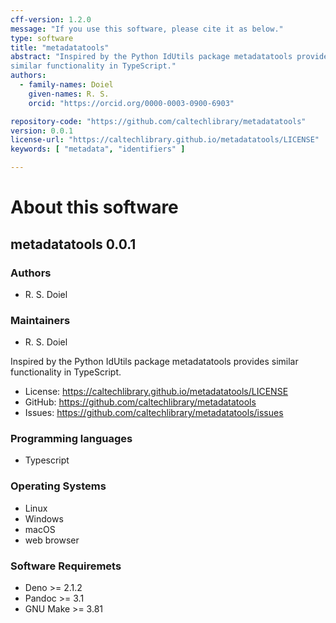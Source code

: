 ```yaml
---
cff-version: 1.2.0
message: "If you use this software, please cite it as below."
type: software
title: "metadatatools"
abstract: "Inspired by the Python IdUtils package metadatatools provides
similar functionality in TypeScript."
authors:
  - family-names: Doiel
    given-names: R. S.
    orcid: "https://orcid.org/0000-0003-0900-6903"

repository-code: "https://github.com/caltechlibrary/metadatatools"
version: 0.0.1
license-url: "https://caltechlibrary.github.io/metadatatools/LICENSE"
keywords: [ "metadata", "identifiers" ]

---
```


About this software
===================

## metadatatools 0.0.1

### Authors

- R. S. Doiel


### Maintainers

- R. S. Doiel

Inspired by the Python IdUtils package metadatatools provides similar
functionality in TypeScript.

- License: <https://caltechlibrary.github.io/metadatatools/LICENSE>
- GitHub: <https://github.com/caltechlibrary/metadatatools>
- Issues: <https://github.com/caltechlibrary/metadatatools/issues>


### Programming languages

- Typescript

### Operating Systems

- Linux
- Windows
- macOS
- web browser

### Software Requiremets

- Deno &gt;= 2.1.2
- Pandoc &gt;= 3.1
- GNU Make &gt;= 3.81
